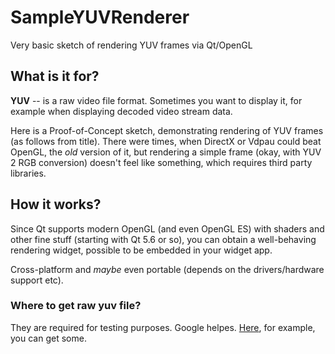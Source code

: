 # SampleYUVRenderer
Very basic sketch of rendering YUV frames via Qt/OpenGL

## What is it for?

**YUV** -- is a raw video file format. Sometimes you want to display it,
for example when displaying decoded video stream data. 


Here is a Proof-of-Concept sketch, demonstrating rendering of YUV frames (as follows from title).
There were times, when DirectX or Vdpau could beat OpenGL, the _old_ version of it, but rendering
a simple frame (okay, with YUV 2 RGB conversion) doesn't feel like something, which requires third party libraries.

## How it works?

Since Qt supports modern OpenGL (and even OpenGL ES) with shaders and other fine stuff (starting with Qt 5.6 or so), you can obtain 
a well-behaving rendering widget, possible to be embedded in your widget app.

Cross-platform and _maybe_ even portable (depends on the drivers/hardware support etc).

### Where to get raw yuv file?

They are required for testing purposes. Google helpes.
[Here](http://trace.eas.asu.edu/yuv/), for example, you can get some.